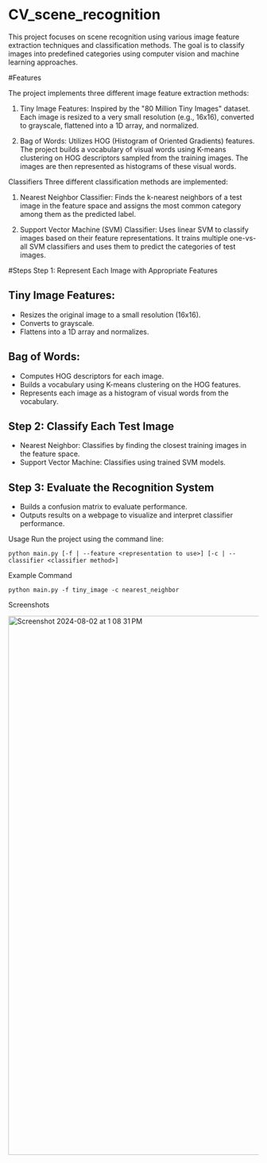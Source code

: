 # CV_scene_recognition
This project focuses on scene recognition using various image feature extraction techniques and classification methods. The goal is to classify images into predefined categories using computer vision and machine learning approaches.

#Features

The project implements three different image feature extraction methods:

1. Tiny Image Features: Inspired by the "80 Million Tiny Images" dataset. Each image is resized to a very small resolution (e.g., 16x16), converted to grayscale, flattened into a 1D array, and normalized.

2. Bag of Words: Utilizes HOG (Histogram of Oriented Gradients) features. The project builds a vocabulary of visual words using K-means clustering on HOG descriptors sampled from the training images. The images are then represented as histograms of these visual words.

Classifiers
Three different classification methods are implemented:

1. Nearest Neighbor Classifier: Finds the k-nearest neighbors of a test image in the feature space and assigns the most common category among them as the predicted label.

2. Support Vector Machine (SVM) Classifier: Uses linear SVM to classify images based on their feature representations. It trains multiple one-vs-all SVM classifiers and uses them to predict the categories of test images.


#Steps
Step 1: Represent Each Image with Appropriate Features

## Tiny Image Features:

*  Resizes the original image to a small resolution (16x16).
* Converts to grayscale.
* Flattens into a 1D array and normalizes.

## Bag of Words:

* Computes HOG descriptors for each image.
* Builds a vocabulary using K-means clustering on the HOG features.
* Represents each image as a histogram of visual words from the vocabulary.
## Step 2: Classify Each Test Image
* Nearest Neighbor: Classifies by finding the closest training images in the feature space.
* Support Vector Machine: Classifies using trained SVM models.

## Step 3: Evaluate the Recognition System
* Builds a confusion matrix to evaluate performance.
* Outputs results on a webpage to visualize and interpret classifier performance.

Usage
Run the project using the command line:
```
python main.py [-f | --feature <representation to use>] [-c | --classifier <classifier method>]

```

Example Command
```
python main.py -f tiny_image -c nearest_neighbor
```

Screenshots

<img width="1082" alt="Screenshot 2024-08-02 at 1 08 31 PM" src="https://github.com/user-attachments/assets/17e712b6-53a5-4caa-b390-896c57ee917b">

